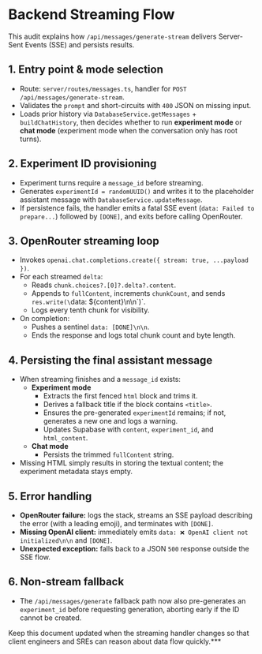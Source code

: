 # Backend Streaming Flow

This audit explains how `/api/messages/generate-stream` delivers Server-Sent Events (SSE) and persists results.

## 1. Entry point & mode selection
- Route: `server/routes/messages.ts`, handler for `POST /api/messages/generate-stream`.
- Validates the `prompt` and short-circuits with `400` JSON on missing input.
- Loads prior history via `DatabaseService.getMessages` + `buildChatHistory`, then decides whether to run **experiment mode** or **chat mode** (experiment mode when the conversation only has root turns).

## 2. Experiment ID provisioning
- Experiment turns require a `message_id` before streaming.
- Generates `experimentId = randomUUID()` and writes it to the placeholder assistant message with `DatabaseService.updateMessage`.
- If persistence fails, the handler emits a fatal SSE event (`data: Failed to prepare...`) followed by `[DONE]`, and exits before calling OpenRouter.

## 3. OpenRouter streaming loop
- Invokes `openai.chat.completions.create({ stream: true, ...payload })`.
- For each streamed `delta`:
  - Reads `chunk.choices?.[0]?.delta?.content`.
  - Appends to `fullContent`, increments `chunkCount`, and sends `res.write(\`data: ${content}\n\n\`)`.
  - Logs every tenth chunk for visibility.
- On completion:
  - Pushes a sentinel `data: [DONE]\n\n`.
  - Ends the response and logs total chunk count and byte length.

## 4. Persisting the final assistant message
- When streaming finishes and a `message_id` exists:
  - **Experiment mode**
    - Extracts the first fenced ```html``` block and trims it.
    - Derives a fallback title if the block contains `<title>`.
    - Ensures the pre-generated `experimentId` remains; if not, generates a new one and logs a warning.
    - Updates Supabase with `content`, `experiment_id`, and `html_content`.
  - **Chat mode**
    - Persists the trimmed `fullContent` string.
- Missing HTML simply results in storing the textual content; the experiment metadata stays empty.

## 5. Error handling
- **OpenRouter failure:** logs the stack, streams an SSE payload describing the error (with a leading emoji), and terminates with `[DONE]`.
- **Missing OpenAI client:** immediately emits `data: ❌ OpenAI client not initialized\n\n` and `[DONE]`.
- **Unexpected exception:** falls back to a JSON `500` response outside the SSE flow.

## 6. Non-stream fallback
- The `/api/messages/generate` fallback path now also pre-generates an `experiment_id` before requesting generation, aborting early if the ID cannot be created.

Keep this document updated when the streaming handler changes so that client engineers and SREs can reason about data flow quickly.***
